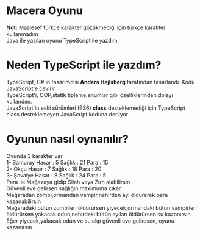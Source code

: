 Macera Oyunu
============

**Not:** Maalesef türkçe karakter gözükmediği için türkçe karakter kullanmadım  
Java ile yazılan oyunu TypeScript ile yazdım

Neden TypeScript ile yazdım?
============================

TypeScript, C#'ın tasarımcısı **Anders Hejlsberg** tarafından tasarlandı. Kodu JavaScript'e çevirir  
TypeScript'i, OOP,statik tipleme,enumlar gibi özelliklerinden dolayı kullandım.  
JavaScript'in eski sürümleri (ES6) **class** desteklemediği için TypeScript class desteklemeyen JavaScript koduna derliyor

Oyunun nasıl oynanılır?
=======================

Oyunda 3 karakter var  
1- Samuray Hasar : 5 Sağlık : 21 Para : 15  
2- Okçu Hasar : 7 Sağlık : 18 Para : 20  
3- Şovalye Hasar : 8 Sağlık : 24 Para : 5  
Para ile Mağazaya gidip Silah veya Zırh alabilirsin  
Güvenli eve gelirsen sağlığın maximuma çıkar  
Mağaradan zombi,ormandan vampir,nehirden ayı öldürerek para kazanabilirsin  
Mağaradaki bütün zombileri öldürürsen yiyecek,ormandaki bütün vampirleri öldürürsen yakacak odun,nehirdeki bütün ayıları öldürürsen su kazanırsın  
Eğer yiyecek,yakacak odun ve su alıp güvenli eve geliresen, oyunu kazanırsın
